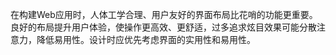 在构建Web应用时，人体工学合理、用户友好的界面布局比花哨的功能更重要。良好的布局提升用户体验，使操作更高效、更舒适，过多追求炫目效果可能分散注意力，降低易用性。设计时应优先考虑界面的实用性和易用性。